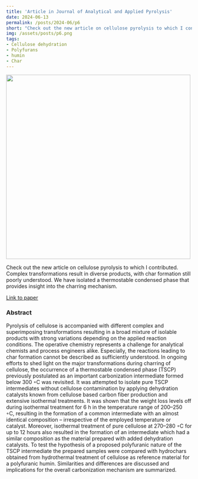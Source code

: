 ```yaml
---
title: 'Article in Journal of Analytical and Applied Pyrolysis'
date: 2024-06-13
permalink: /posts/2024-06/p6
short: "Check out the new article on cellulose pyrolysis to which I contributed. Complex transformations result in diverse products, with char formation still poorly understood. We have isolated a thermostable condensed phase that provides insight into the charring mechanism."
img: /assets/posts/p6.png
tags:
- Cellulose dehydration
- Polyfurans
- humin
- Char
---
```


<div class="container">
    <img src="{{ site.baseurl }}/assets/posts/p6.png" style="width: 500px;"/>
</div>

Check out the new article on cellulose pyrolysis to which I contributed. Complex transformations result in diverse products, with char formation still poorly understood. We have isolated a thermostable condensed phase that provides insight into the charring mechanism.

[Link to paper](https://doi.org/10.1016/j.jaap.2024.106591)

### Abstract

Pyrolysis of cellulose is accompanied with different complex and superimposing transformations resulting in a broad mixture of isolable products with strong variations depending on the applied reaction conditions. The operative chemistry represents a challenge for analytical chemists and process engineers alike. Especially, the reactions leading to char formation cannot be described as sufficiently understood. In ongoing efforts to shed light on the major transformations during charring of cellulose, the occurrence of a thermostable condensed phase (TSCP) previously postulated as an important carbonization intermediate formed below 300 ◦C was revisited. It was attempted to isolate pure TSCP intermediates without cellulose contamination by applying dehydration catalysts known from cellulose based carbon fiber production and extensive isothermal treatments. It was shown that the weight loss levels off during isothermal treatment for 6 h in the temperature range of 200–250 ◦C, resulting in the formation of a common intermediate with an almost identical composition – irrespective of the employed temperature or catalyst. Moreover, isothermal treatment of pure cellulose at 270–280 ◦C for up to 12 hours also resulted in the formation of an intermediate which had a similar composition as the material prepared with added dehydration catalysts. To test the hypothesis of a proposed polyfuranic nature of the TSCP intermediate the prepared samples were compared with hydrochars obtained from hydrothermal treatment of cellulose as reference material for a polyfuranic humin. Similarities and differences are discussed and implications for the overall carbonization mechanism are summarized.